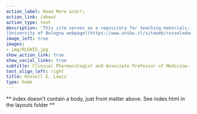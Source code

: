```yaml
---
action_label: Read More &rarr;
action_link: /about
action_type: text
description: 'This site serves as a repository for teaching materials, lecture slides, and links to current research projects. More information is available via my 
[University of Bologna webpage](https://www.unibo.it/sitoweb/russeledward.lewis), or from my [*curriculum vitae*](https://russlewisbo.github.io/markdown-cv/). <br> <br>Please follow the following link for my [conflict of interest disclosure](http://andrewleach.ca/conflict-of-interest-disclosure/).<br><br>'
image_left: true
images:
- img/RLEWIS.jpg
show_action_link: true
show_social_links: true
subtitle: Clinical Pharmacologist and Associate Professor of Medicine- Infectious Diseases
text_align_left: right
title: Russell E. Lewis
type: home
---
```


\*\* index doesn't contain a body, just front matter above. See index.html in the layouts folder \*\*
